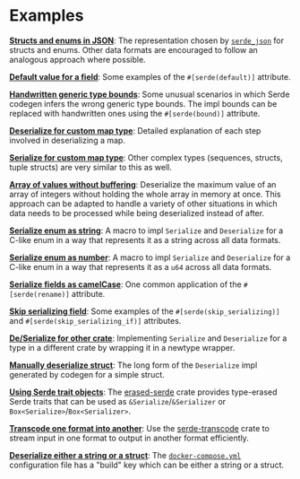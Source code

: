 # Examples

**[Structs and enums in JSON](json.md)**: The representation chosen by
[`serde_json`](https://github.com/serde-rs/json) for structs and enums. Other
data formats are encouraged to follow an analogous approach where possible.

**[Default value for a field](attr-default.md)**: Some examples of the
`#[serde(default)]` attribute.

**[Handwritten generic type bounds](attr-bound.md)**: Some unusual scenarios in
which Serde codegen infers the wrong generic type bounds. The impl bounds can be
replaced with handwritten ones using the `#[serde(bound)]` attribute.

**[Deserialize for custom map type](deserialize-map.md)**: Detailed explanation
of each step involved in deserializing a map.

**[Serialize for custom map type](serialize-map.md)**: Other complex types
(sequences, structs, tuple structs) are very similar to this as well.

**[Array of values without buffering](stream-array.md)**: Deserialize the
maximum value of an array of integers without holding the whole array in memory
at once. This approach can be adapted to handle a variety of other situations in
which data needs to be processed while being deserialized instead of after.

**[Serialize enum as string](enum-str.md)**: A macro to impl `Serialize` and
`Deserialize` for a C-like enum in a way that represents it as a string across
all data formats.

**[Serialize enum as number](enum-number.md)**: A macro to impl `Serialize` and
`Deserialize` for a C-like enum in a way that represents it as a `u64` across
all data formats.

**[Serialize fields as camelCase](attr-rename.md)**: One common application of
the `#[serde(rename)]` attribute.

**[Skip serializing field](attr-skip-serializing.md)**: Some examples of the
`#[serde(skip_serializing)]` and `#[serde(skip_serializing_if)]` attributes.

**[De/Serialize for other crate](newtype-wrapper.md)**: Implementing `Serialize`
and `Deserialize` for a type in a different crate by wrapping it in a newtype
wrapper.

**[Manually deserialize struct](deserialize-struct.md)**: The long form of the
`Deserialize` impl generated by codegen for a simple struct.

**[Using Serde trait objects](trait-objects.md)**: The
[erased-serde](https://github.com/dtolnay/erased-serde) crate provides
type-erased Serde traits that can be used as `&Serialize`/`&Serializer` or
`Box<Serialize>`/`Box<Serializer>`.

**[Transcode one format into another](transcode.md)**: Use the
[serde-transcode](https://github.com/sfackler/serde-transcode) crate to stream
input in one format to output in another format efficiently.

**[Deserialize either a string or a struct](string-or-struct.md)**: The
[`docker-compose.yml`](https://docs.docker.com/compose/compose-file/#/build)
configuration file has a "build" key which can be either a string or a struct.
